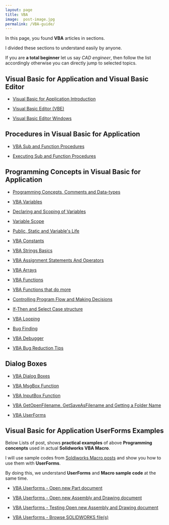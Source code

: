 ```yaml
---
layout: page
title: VBA 
image:  post-image.jpg
permalink: /VBA-guide/
---
```


In this page, you found **VBA** articles in sections.

I divided these sections to understand easily by anyone.

If you are **a total beginner** let us say *CAD engineer*, then follow the list accordingly otherwise you can directly jump to selected topics.

## Visual Basic for Application and Visual Basic Editor

* [Visual Basic for Application Introduction](/visual-basic/vba-introduction)

* [Visual Basic Editor (VBE)](/visual-basic/vbe-editor)

* [Visual Basic Editor Windows](/visual-basic/vbe-windows)

## Procedures in Visual Basic for Application

* [VBA Sub and Function Procedures](/visual-basic/vba-sub-and-function-procedure)

* [Executing Sub and Function Procedures](/visual-basic/vba-executing-procedures)

## Programming Concepts in Visual Basic for Application

* [Programming Concepts, Comments and Data-types](/visual-basic/vba-programming-concepts-comments-and-datatypes)

* [VBA Variables](/visual-basic/vba-variables)

* [Declaring and Scoping of Variables](/visual-basic/vba-declaring-and-scoping-of-variables)

* [Variable Scope](/visual-basic/vba-variable-scope)

* [Public, Static and Variable's Life](/visual-basic/vba-publc-stattic-variable-life)

* [VBA Constants](/visual-basic/vba-constant)

* [VBA Strings Basics](/visual-basic/vba-string-basic)

* [VBA Assignment Statements And Operators](/visual-basic/vba-assignment-statement-and-operator)

* [VBA Arrays](/visual-basic/vba-arrays)

* [VBA Functions](/visual-basic/vba-functions)

* [VBA Functions that do more](/visual-basic/vba-more-function)

* [Controlling Program Flow and Making Decisions](/visual-basic/vba-controlling-flow-making-desicions)

* [If-Then and Select Case structure](/visual-basic/vba-if-then-structure-select-case)

* [VBA Looping](/visual-basic/vba-looping)

* [Bug Finding](/visual-basic/vba-bug-finding)

* [VBA Debugger](/visual-basic/vba-debugger)

* [VBA Bug Reduction Tips](/visual-basic/vba-bug-reduction-tips)

## Dialog Boxes

* [VBA Dialog Boxes](/visual-basic/vba-dialog-boxes)

* [VBA MsgBox Function](/visual-basic/vba-msgBox-function)

* [VBA InputBox Function](/visual-basic/vba-inputbox-function)

* [VBA GetOpenFilename, GetSaveAsFilename and Getting a Folder Name](/visual-basic/vba-other-dialog)

* [VBA UserForms](/visual-basic/vba-userform)

## Visual Basic for Application UserForms Examples

Below Lists of post, shows **practical examples** of above **Programming concenpts** used in actual **Solidworks VBA Macro**.

I will use sample codes from [Soldiworks Macro posts](/Solidworks-macro-guide) and show you how to use them with **UserForms**.

By doing this, we understand **UserForms** and **Macro sample code** at the same time.

* [VBA Userforms - Open new Part document](/visual-basic/open-part-from-userform)

* [VBA Userforms - Open new Assembly and Drawing document](/visual-basic/open-assembly-and-drawing-from-userform)

* [VBA Userforms - Testing Open new Assembly and Drawing document](/visual-basic/testing-open-assembly-and-drawing-document-macro)

* [VBA Userforms - Browse SOLIDWORKS file(s)](/visual-basic/browse-solidworks-file)
